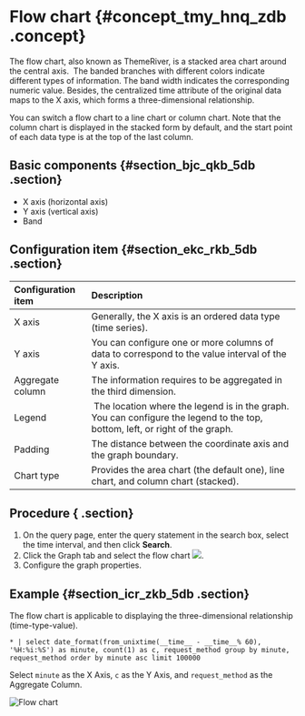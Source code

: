 # Flow chart {#concept_tmy_hnq_zdb .concept}

The flow chart, also known as ThemeRiver, is a stacked area chart around the central axis.  The banded branches with different colors indicate different types of information. The band width indicates the corresponding numeric value. Besides, the centralized time attribute of the original data maps to the X axis, which forms a three-dimensional relationship.

You can switch a flow chart to a line chart or column chart. Note that the column chart is displayed in the stacked form by default, and the start point of each data type is at the top of the last column.

## Basic components {#section_bjc_qkb_5db .section}

-   X axis \(horizontal axis\)
-   Y axis \(vertical axis\)
-   Band

## Configuration item {#section_ekc_rkb_5db .section}

|Configuration item|Description|
|:-----------------|:----------|
|X axis|Generally, the X axis is an ordered data type \(time series\).|
|Y axis|You can configure one or more columns of data to correspond to the value interval of the Y axis.|
|Aggregate column|The information requires to be aggregated in the third dimension.|
|Legend| The location where the legend is in the graph. You can configure the legend to the top, bottom, left, or right of the graph. |
|Padding|The distance between the coordinate axis and the graph boundary.|
|Chart type|Provides the area chart \(the default one\), line chart, and column chart \(stacked\).|

## Procedure { .section}

1.  On the query page, enter the query statement in the search box, select the time interval, and then click **Search**.
2.  Click the Graph tab and select the flow chart ![](https://cdn.yuque.com/lark/2018/png/60648/1523259620923-eda62d27-7223-4054-9eef-42825f52f2ae.png).
3.  Configure the graph properties.

## Example {#section_icr_zkb_5db .section}

The flow chart is applicable to displaying the three-dimensional relationship \(time-type-value\).

```
* | select date_format(from_unixtime(__time__ - __time__% 60), '%H:%i:%S') as minute, count(1) as c, request_method group by minute, request_method order by minute asc limit 100000
```

Select `minute` as the X Axis, `c` as the Y Axis, and `request_method` as the Aggregate Column.

![](http://static-aliyun-doc.oss-cn-hangzhou.aliyuncs.com/assets/img/13152/5737_en-US.png "Flow chart")

